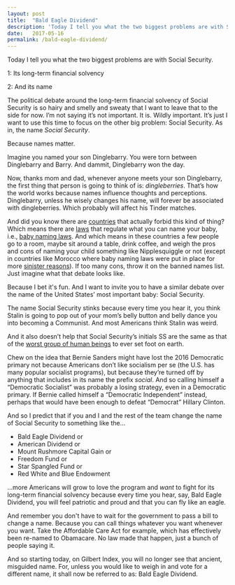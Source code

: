 ```yaml
---
layout: post
title:  "Bald Eagle Dividend"
description: 'Today I tell you what the two biggest problems are with Social Security.'
date:   2017-05-16
permalink: /bald-eagle-dividend/
---
```

Today I tell you what the two biggest problems are with Social Security. 

1: Its long-term financial solvency

2: And its name

The political debate around the long-term financial solvency of Social Security is so hairy and smelly and sweaty that I want to leave that to the side for now. I’m not saying it’s not important. It is. Wildly important. It’s just I want to use this time to focus on the other big problem: Social Security. As in, the name *Social Security*.

Because names matter. 

Imagine you named your son Dinglebarry. You were torn between Dinglebarry and Barry. And dammit, Dinglebarry won the day. 

Now, thanks mom and dad, whenever anyone meets your son Dinglebarry, the first thing that person is going to think of is: *dingleberries*. That’s how the world works because names influence thoughts and perceptions. Dinglebarry, unless he wisely changes his name, will forever be associated with dingleberries. Which probably will affect his Tinder matches. 

And did you know there are [countries](https://www.washingtonpost.com/news/worldviews/wp/2013/05/03/12-countries-where-the-government-regulates-what-you-can-name-your-child/) that actually forbid this kind of thing? Which means there are [laws](https://en.wikipedia.org/wiki/Naming_law) that regulate what you can name your baby, i.e., [baby naming laws](http://mentalfloss.com/article/25034/8-countries-fascinating-baby-naming-laws). And which means in these countries a few people go to a room, maybe sit around a table, drink coffee, and weigh the pros and cons of naming your child something like Nipplesquiggle or not (except in countries like Morocco where baby naming laws were put in place for more [sinister reasons](https://www.hrw.org/news/2010/12/14/morocco/western-sahara-more-freedom-name-their-children)). If too many cons, throw it on the banned names list. Just imagine what that debate looks like.

Because I bet it's fun. And I want to invite you to have a similar debate over the name of the United States’ most important baby: Social Security. 

The name Social Security stinks because every time you hear it, you think Stalin is going to pop out of your mom’s belly button and belly dance you into becoming a Communist. And most Americans think Stalin was weird. 

And it also doesn’t help that Social Security’s initials SS are the same as that of the [worst group of human beings](https://en.wikipedia.org/wiki/Schutzstaffel) to ever set foot on earth. 

Chew on the idea that Bernie Sanders might have lost the 2016 Democratic primary not because Americans don’t like socialism per se (the U.S. has many popular socialist programs), but because they’re turned off by anything that includes in its name the prefix *social*. And so calling himself a “Democratic Socialist” was probably a losing strategy, even in a Democratic primary. If Bernie called himself a “Democratic Independent” instead, perhaps that would have been enough to defeat “Democrat” Hillary Clinton.  

And so I predict that if you and I and the rest of the team change the name of Social Security to something like the...

* Bald Eagle Dividend or
* American Dividend or 
* Mount Rushmore Capital Gain or
* Freedom Fund or
* Star Spangled Fund or 
* Red White and Blue Endowment 

...more Americans will grow to love the program and *want* to fight for its long-term financial solvency because every time you hear, say, Bald Eagle Dividend, you will feel patriotic and proud and that you can fly like an eagle. 

And remember you don't have to wait for the government to pass a bill to change a name. Because you can call things whatever you want whenever you want. Take the Affordable Care Act for example, which has effectively been re-named to Obamacare. No law made that happen, just a bunch of people saying it. 

And so starting today, on Gilbert Index, you will no longer see that ancient, misguided name. For, unless you would like to weigh in and vote for a different name, it shall now be referred to as: Bald Eagle Dividend.
